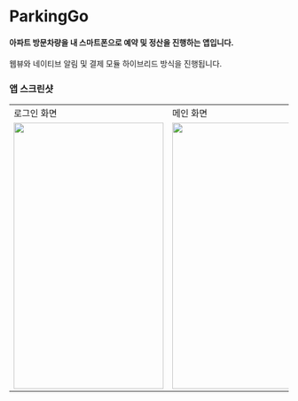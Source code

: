 # ParkingGo
#### 아파트 방문차량을 내 스마트폰으로 예약 및 정산을 진행하는 앱입니다. 
웹뷰와 네이티브 알림 및 결제 모듈 하이브리드 방식을 진행됩니다.

### 앱 스크린샷
<table>
<tr>
  <td>로그인 화면</td>
  <td>메인 화면</td>
</tr>
<tr>
<td><img src="https://github.com/iruri2010/ParkingGo/blob/main/login.png" width=270, height=480></td>
<td><img src="https://github.com/iruri2010/ParkingGo/blob/main/main.png" width=270, height=480></td>
</tr>
</table>

